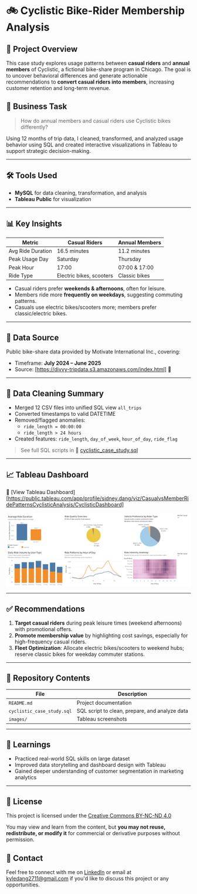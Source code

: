 # 🚲 Cyclistic Bike-Rider Membership Analysis

## 📌 Project Overview

This case study explores usage patterns between **casual riders** and **annual members** of Cyclistic, a fictional bike-share program in Chicago. The goal is to uncover behavioral differences and generate actionable recommendations to **convert casual riders into members**, increasing customer retention and long-term revenue.

## 🎯 Business Task

> How do annual members and casual riders use Cyclistic bikes differently?

Using 12 months of trip data, I cleaned, transformed, and analyzed usage behavior using SQL and created interactive visualizations in Tableau to support strategic decision-making.

---

## 🛠 Tools Used

- **MySQL** for data cleaning, transformation, and analysis
- **Tableau Public** for visualization

---

## 📊 Key Insights

| Metric | Casual Riders | Annual Members |
|--------|----------------|----------------|
| Avg Ride Duration | 16.5 minutes | 11.2 minutes |
| Peak Usage Day | Saturday | Thursday |
| Peak Hour | 17:00 | 07:00 & 17:00 |
| Ride Type | Electric bikes, scooters | Classic bikes |

- Casual riders prefer **weekends & afternoons**, often for leisure.
- Members ride more **frequently on weekdays**, suggesting commuting patterns.
- Casuals use electric bikes/scooters more; members prefer classic/electric bikes.

---

## 📌 Data Source

Public bike-share data provided by Motivate International Inc., covering:
- Timeframe: **July 2024 – June 2025**
- Source: [https://divvy-tripdata.s3.amazonaws.com/index.html] 🔗

---

## 🧹 Data Cleaning Summary

- Merged 12 CSV files into unified SQL view `all_trips`
- Converted timestamps to valid DATETIME
- Removed/flagged anomalies:
  - `ride_length = 00:00:00`
  - `ride_length > 24 hours`
- Created features: `ride_length`, `day_of_week`, `hour_of_day`, `ride_flag`

> See full SQL scripts in 📄 [cyclistic_case_study.sql](cyclistic_case_study.sql)

---

## 📈 Tableau Dashboard

🔗 [View Tableau Dashboard][https://public.tableau.com/app/profile/sidney.dang/viz/CasualvsMemberRidePatternsCyclisticAnalysis/CyclisticDashboard]

![Dashboard Preview](images/Cyclistic_dashboard.png)

---

## ✅ Recommendations

1. **Target casual riders** during peak leisure times (weekend afternoons) with promotional offers.
2. **Promote membership value** by highlighting cost savings, especially for high-frequency casual riders.
3. **Fleet Optimization**: Allocate electric bikes/scooters to weekend hubs; reserve classic bikes for weekday commuter stations.

---

## 📁 Repository Contents

| File | Description |
|------|-------------|
| `README.md` | Project documentation |
| `cyclistic_case_study.sql` | SQL script to clean, prepare, and analyze data |
| `images/` | Tableau screenshots |

---

## 🧠 Learnings

- Practiced real-world SQL skills on large dataset
- Improved data storytelling and dashboard design with Tableau
- Gained deeper understanding of customer segmentation in marketing analytics

---


## 📜 License

This project is licensed under the 
[Creative Commons BY-NC-ND 4.0](https://creativecommons.org/licenses/by-nc-nd/4.0/)

You may view and learn from the content, but **you may not reuse, redistribute, or modify it** for commercial or derivative purposes without permission.


## 💬 Contact

Feel free to connect with me on [LinkedIn](https://linkedin.com/in/sidney-dang) or email at kyledang2711@gmail.com if you'd like to discuss this project or any opportunities.

